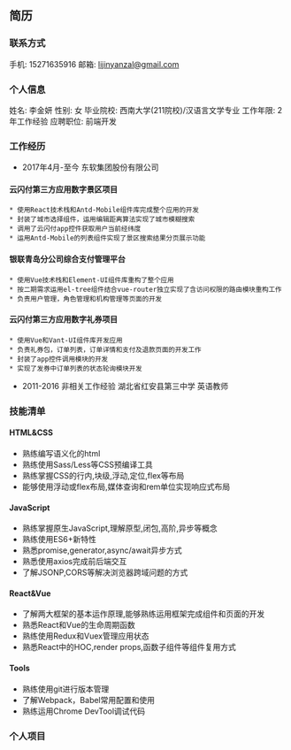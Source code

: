 ## 简历
### 联系方式
手机: 15271635916
邮箱: lijinyanzal@gmail.com
### 个人信息
姓名: 李金妍  性别: 女
毕业院校: 西南大学(211院校)/汉语言文学专业
工作年限: 2年工作经验
应聘职位: 前端开发
### 工作经历
* 2017年4月-至今
东软集团股份有限公司
#### 云闪付第三方应用数字景区项目
```
* 使用React技术栈和Antd-Mobile组件库完成整个应用的开发
* 封装了城市选择组件，运用编辑距离算法实现了城市模糊搜索
* 调用了云闪付app控件获取用户当前经纬度
* 运用Antd-Mobile的列表组件实现了景区搜索结果分页展示功能
```
#### 银联青岛分公司综合支付管理平台
```
* 使用Vue技术栈和Element-UI组件库重构了整个应用
* 按二期需求运用el-tree组件结合vue-router独立实现了含访问权限的路由模块重构工作
* 负责用户管理，角色管理和机构管理等页面的开发
```
#### 云闪付第三方应用数字礼券项目
```
* 使用Vue和Vant-UI组件库开发应用
* 负责礼券包，订单列表，订单详情和支付及退款页面的开发工作
* 封装了app控件调用模块的开发
* 实现了发券中订单列表的状态轮询模块开发
```
* 2011-2016 非相关工作经验
湖北省红安县第三中学 英语教师
### 技能清单
#### HTML&CSS
* 熟练编写语义化的html
* 熟练使用Sass/Less等CSS预编译工具
* 熟练掌握CSS的行内,块级,浮动,定位,flex等布局
* 能够使用浮动或flex布局,媒体查询和rem单位实现响应式布局

#### JavaScript
* 熟练掌握原生JavaScript,理解原型,闭包,高阶,异步等概念
* 熟练使用ES6+新特性
* 熟悉promise,generator,async/await异步方式
* 熟悉使用axios完成前后端交互
* 了解JSONP,CORS等解决浏览器跨域问题的方式
#### React&Vue
* 了解两大框架的基本运作原理,能够熟练运用框架完成组件和页面的开发
* 熟悉React和Vue的生命周期函数
* 熟练使用Redux和Vuex管理应用状态
* 熟悉React中的HOC,render props,函数子组件等组件复用方式
#### Tools
* 熟练使用git进行版本管理
* 了解Webpack，Babel常用配置和使用
* 熟练运用Chrome DevTool调试代码
### 个人项目

